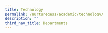 ```yaml
---
title: Technology
permalink: /nurturegess/academic/technology/
description: ""
third_nav_title: Departments
---
```


